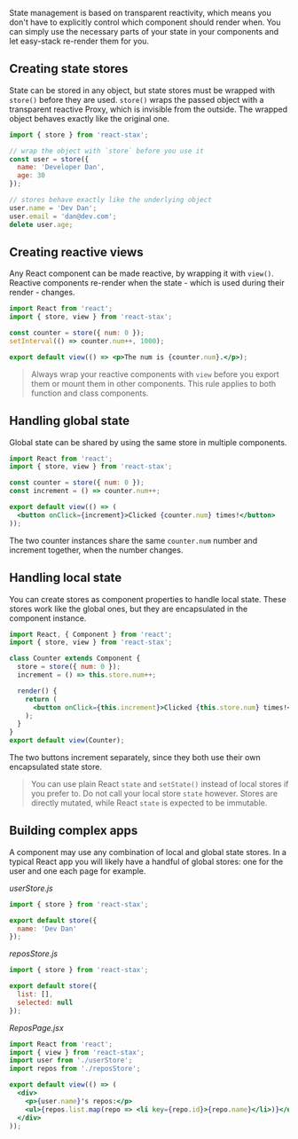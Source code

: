 State management is based on transparent reactivity, which means you don't have to explicitly control which component should render when. You can simply use the necessary parts of your state in your components and let easy-stack re-render them for you.

## Creating state stores

State can be stored in any object, but state stores must be wrapped with `store()` before they are used. `store()` wraps the passed object with a transparent reactive Proxy, which is invisible from the outside. The wrapped object behaves exactly like the original one.

```js
import { store } from 'react-stax';

// wrap the object with `store` before you use it
const user = store({
  name: 'Developer Dan',
  age: 30
});

// stores behave exactly like the underlying object
user.name = 'Dev Dan';
user.email = 'dan@dev.com';
delete user.age;
```

## Creating reactive views

Any React component can be made reactive, by wrapping it with `view()`. Reactive components re-render when the state - which is used during their render - changes.

```jsx
import React from 'react';
import { store, view } from 'react-stax';

const counter = store({ num: 0 });
setInterval(() => counter.num++, 1000);

export default view(() => <p>The num is {counter.num}.</p>);
```

<div id="basic-demo"></div>

> Always wrap your reactive components with `view` before you export them or mount them in other components. This rule applies to both function and class components.

## Handling global state

Global state can be shared by using the same store in multiple components.

```jsx
import React from 'react';
import { store, view } from 'react-stax';

const counter = store({ num: 0 });
const increment = () => counter.num++;

export default view(() => (
  <button onClick={increment}>Clicked {counter.num} times!</button>
));
```

<div id="global-demo"></div>

The two counter instances share the same `counter.num` number and increment together, when the number changes.

## Handling local state

You can create stores as component properties to handle local state. These stores work like the global ones, but they are encapsulated in the component instance.

```jsx
import React, { Component } from 'react';
import { store, view } from 'react-stax';

class Counter extends Component {
  store = store({ num: 0 });
  increment = () => this.store.num++;

  render() {
    return (
      <button onClick={this.increment}>Clicked {this.store.num} times!</button>
    );
  }
}
export default view(Counter);
```

<div id="local-demo"></div>

The two buttons increment separately, since they both use their own encapsulated state store.

> You can use plain React `state` and `setState()` instead of local stores if you prefer to. Do not call your local store `state` however. Stores are directly mutated, while React `state` is expected to be immutable.

## Building complex apps

A component may use any combination of local and global state stores. In a typical React app you will likely have a handful of global stores: one for the user and one each page for example.

_userStore.js_

```js
import { store } from 'react-stax';

export default store({
  name: 'Dev Dan'
});
```

_reposStore.js_

```js
import { store } from 'react-stax';

export default store({
  list: [],
  selected: null
});
```

_ReposPage.jsx_

```jsx
import React from 'react';
import { view } from 'react-stax';
import user from './userStore';
import repos from './reposStore';

export default view(() => (
  <div>
    <p>{user.name}'s repos:</p>
    <ul>{repos.list.map(repo => <li key={repo.id}>{repo.name}</li>)}</ul>
  </div>
));
```
